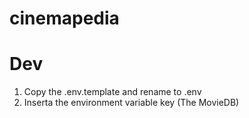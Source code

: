 # cinemapedia

# Dev

1. Copy the .env.template and rename to .env
2. Inserta the environment variable key (The MovieDB)
